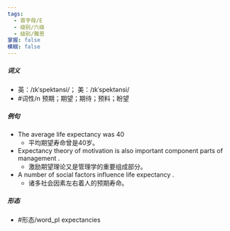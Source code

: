 ```yaml
---
tags:
  - 首字母/E
  - 级别/六级
  - 级别/雅思
掌握: false
模糊: false
---
```

##### 词义
- 英：/ɪkˈspektənsi/； 美：/ɪkˈspektənsi/
- #词性/n  预期；期望；期待；预料；盼望
##### 例句
- The average life expectancy was 40
	- 平均期望寿命曾是40岁。
- Expectancy theory of motivation is also important component parts of management .
	- 激励期望理论又是管理学的重要组成部分。
- A number of social factors influence life expectancy .
	- 诸多社会因素左右着人的预期寿命。
##### 形态
- #形态/word_pl expectancies
